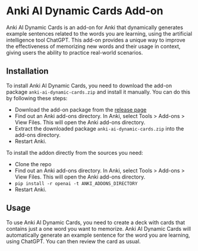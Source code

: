 # Anki AI Dynamic Cards Add-on
Anki AI Dynamic Cards is an add-on for Anki that dynamically generates example sentences related to the words you are learning, using the artificial intelligence tool ChatGPT. This add-on provides a unique way to improve the effectiveness of memorizing new words and their usage in context, giving users the ability to practice real-world scenarios.

## Installation
To install Anki AI Dynamic Cards, you need to download the add-on package `anki-ai-dynamic-cards.zip` and install it manually. You can do this by following these steps:
- Download the add-on package from the [release page](https://github.com/AleksandrFurmenkovOfficial/anki-ai-dynamic-cards/releases/tag/v1)
- Find out an Anki add-ons directory. In Anki, select Tools > Add-ons > View Files. This will open the Anki add-ons directory.
- Extract the downloaded package `anki-ai-dynamic-cards.zip` into the add-ons directory.
- Restart Anki.

To install the addon directly from the sources you need:
- Clone the repo
- Find out an Anki add-ons directory. In Anki, select Tools > Add-ons > View Files. This will open the Anki add-ons directory.
- `pip install -r openai -t ANKI_ADDONS_DIRECTORY`
- Restart Anki.

## Usage
To use Anki AI Dynamic Cards, you need to create a deck with cards that contains just a one word you want to memorize. Anki AI Dynamic Cards will automatically generate an example sentence for the word you are learning, using ChatGPT. You can then review the card as usual.
